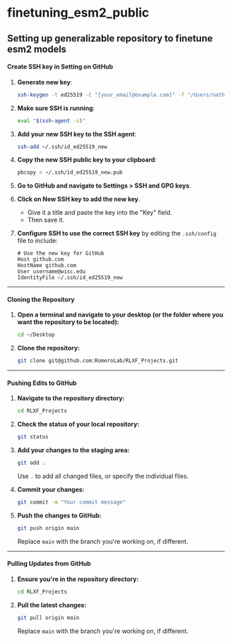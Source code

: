 # finetuning_esm2_public
Setting up generalizable repository to finetune esm2 models
---

#### Create SSH key in Setting on GitHub

1. **Generate new key**: 
    ```bash
    ssh-keygen -t ed25519 -C "[your_email@example.com]" -f "/Users/nathanielblalock/.ssh/id_ed25519_new"
    ```
  
2. **Make sure SSH is running**: 
    ```bash
    eval "$(ssh-agent -s)"
    ```

3. **Add your new SSH key to the SSH agent**: 
    ```bash
    ssh-add ~/.ssh/id_ed25519_new
    ```

4. **Copy the new SSH public key to your clipboard**: 
    ```bash
    pbcopy < ~/.ssh/id_ed25519_new.pub
    ```

5. **Go to GitHub and navigate to Settings > SSH and GPG keys**.

6. **Click on New SSH key to add the new key**. 
    - Give it a title and paste the key into the "Key" field. 
    - Then save it.

7. **Configure SSH to use the correct SSH key** by editing the `.ssh/config` file to include:

    ```text
    # Use the new key for GitHub
    Host github.com
    HostName github.com
    User username@wisc.edu
    IdentityFile ~/.ssh/id_ed25519_new
    ```

---

#### Cloning the Repository

1. **Open a terminal and navigate to your desktop (or the folder where you want the repository to be located):**

    ```bash
    cd ~/Desktop
    ```

2. **Clone the repository:**

    ```bash
    git clone git@github.com:RomeroLab/RLXF_Projects.git
    ```

---

#### Pushing Edits to GitHub

1. **Navigate to the repository directory:**

    ```bash
    cd RLXF_Projects
    ```

2. **Check the status of your local repository:**

    ```bash
    git status
    ```

3. **Add your changes to the staging area:**

    ```bash
    git add .
    ```

    Use `.` to add all changed files, or specify the individual files.

4. **Commit your changes:**

    ```bash
    git commit -m "Your commit message"
    ```

5. **Push the changes to GitHub:**

    ```bash
    git push origin main
    ```

    Replace `main` with the branch you're working on, if different.

---

#### Pulling Updates from GitHub

1. **Ensure you're in the repository directory:**

    ```bash
    cd RLXF_Projects
    ```

2. **Pull the latest changes:**

    ```bash
    git pull origin main
    ```

    Replace `main` with the branch you're working on, if different.


